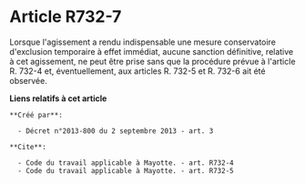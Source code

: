 # Article R732-7

Lorsque l'agissement a rendu indispensable une mesure conservatoire d'exclusion temporaire à effet immédiat, aucune sanction
définitive, relative à cet agissement, ne peut être prise sans que la procédure prévue à l'article R. 732-4 et,
éventuellement, aux articles R. 732-5 et R. 732-6 ait été observée.

**Liens relatifs à cet article**

	**Créé par**:

	  - Décret n°2013-800 du 2 septembre 2013 - art. 3

	**Cite**:

	  - Code du travail applicable à Mayotte. - art. R732-4
	  - Code du travail applicable à Mayotte. - art. R732-5
